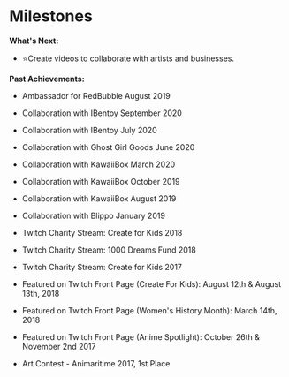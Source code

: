 # Milestones

<b>What's Next:</b> <br>

- ⭐Create videos to collaborate with artists and businesses.



<b>Past Achievements:</b> <br>

- Ambassador for RedBubble August 2019

- Collaboration with IBentoy September 2020
- Collaboration with IBentoy July 2020
- Collaboration with Ghost Girl Goods June 2020
- Collaboration with KawaiiBox March 2020
- Collaboration with KawaiiBox October 2019
- Collaboration with KawaiiBox August 2019
- Collaboration with Blippo January 2019

- Twitch Charity Stream: Create for Kids 2018
- Twitch Charity Stream: 1000 Dreams Fund 2018
- Twitch Charity Stream: Create for Kids 2017

- Featured on Twitch Front Page (Create For Kids): August 12th & August 13th, 2018
- Featured on Twitch Front Page (Women's History Month): March 14th, 2018
- Featured on Twitch Front Page (Anime Spotlight): October 26th & November 2nd 2017

- Art Contest - Animaritime 2017, 1st Place
